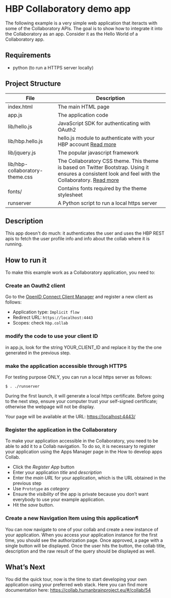 # HBP Collaboratory demo app
The following example is a very simple web application that iteracts with some of the Collaboratory APIs. The goal is to show how to integrate it into the Collaboratory as an app.
Consider it as the Hello World of a Collaboratory app.

## Requirements
* python (to run a HTTPS server locally)

## Project Structure
| File | Description |
| ---- | ----------- |
| index.html | The main HTML page |
| app.js | The application code |
| lib/hello.js | JavaScript SDK for authenticating with OAuth2 |
| lib/hbp.hello.js | hello.js module to authenticate with your HBP account [Read more](https://github.com/HumanBrainProject/hbp.hello.js)|
| lib/jquery.js | The popular javascript framework |
| lib/hbp-collaboratory-theme.css | The Collaboratory CSS theme. This theme is based on Twitter Bootstrap. Using it ensures a consistent look and feel with the Collaboratory. [Read more](https://github.com/HumanBrainProject/hbp-collaboratory-theme) |
| fonts/ | Contains fonts required by the theme stylesheet | 
| runserver | A Python script to run a local https server |

## Description
This app doesn't do much: it authenticates the user and uses the HBP REST apis to fetch the user profile info and info about the collab where it is running.

## How to run it
To make this example work as a Collaboratory application, you need to:

### Create an Oauth2 client
Go to the [OpenID Connect Client Manager](
https://collab.humanbrainproject.eu/#/collab/54/nav/1051) and register a new client as follows:
* Application type: `Implicit flow`
* Redirect URL: `https://localhost:4443`
* Scopes: check `hbp.collab`

### modify the code to use your client ID
in app.js, look for the string YOUR_CLIENT_ID and replace it by the the one generated in the previous step.

### make the application accessible through HTTPS
For testing purpose ONLY, you can run a local https server as follows:

`$ . ./runserver`

During the first launch, it will generate a local https certificate. Before going to the next step, ensure your computer trust your self-signed certificate; otherwise the webpage will not be display.

Your page will be available at the URL: [https://localhost:4443/](https://localhost:4443/)

### Register the application in the Collaboratory
To make your application accessible in the Collaboratory, you need to be able to add it to a Collab navigation. To do so, it is necessary to register your application using the Apps Manager page in the How to develop apps Collab.

* Click the _Register App_ button
* Enter your application _title_ and _description_
* Enter the _main URL_ for your application, which is the URL obtained in the previous step
* Use `Prototype` as _category_
* Ensure the _visibility_ of the app is private because you don’t want everybody to use your example application.
* Hit the _save_ button.

### Create a new Navigation Item using this application¶
You can now navigate to one of your collab and create a new instance of your application. When you access your application instance for the first time, you should see the authorization page. Once approved, a page with a single button will be displayed. Once the user hits the button, the collab title, description and the raw result of the query should be displayed as well.

## What’s Next
You did the quick tour, now is the time to start developing your own application using your preferred web stack.
Here you can find more documentation here:
https://collab.humanbrainproject.eu/#/collab/54
